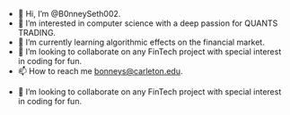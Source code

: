 - 👋 Hi, I’m @B0nneySeth002. 
- 👀 I’m interested in computer science with a deep passion for QUANTS TRADING.
- 🌱 I’m currently learning algorithmic effects on the financial market.
- 💞️ I’m looking to collaborate on any FinTech project with special interest in coding for fun.
- 📫 How to reach me bonneys@carleton.edu. 
<!---
B0nneySeth002/B0nneySeth002 is a ✨ special ✨ repository because its `README.md` (this file) appears on your GitHub profile.
You can click the Preview link to take a look at your changes.
--->



- 💞️ I’m looking to collaborate on any FinTech project with special interest in coding for fun.



